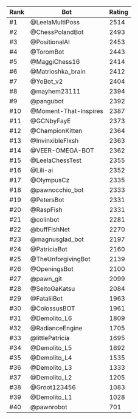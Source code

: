 Rank|Bot|Rating
---|---|---
#1|@LeelaMultiPoss|2514
#2|@ChessPolandBot|2493
#3|@PositionalAI|2453
#4|@ToromBot|2443
#5|@MaggiChess16|2414
#6|@Matrioshka_brain|2412
#7|@YoBot_v2|2404
#8|@mayhem23111|2394
#9|@pangubot|2392
#10|@Moment-That-Inspires|2387
#11|@GCNbyFayE|2373
#12|@ChampionKitten|2364
#13|@InvinxibleFlxsh|2363
#14|@VEER-OMEGA-BOT|2362
#15|@LeelaChessTest|2355
#16|@Lili-ai|2352
#17|@OlympusCz|2335
#18|@pawnocchio_bot|2333
#19|@PetersBot|2331
#20|@RaspFish|2331
#21|@colinbot|2281
#22|@buffFishNet|2270
#23|@magnusglad_bot|2197
#24|@PatriciaBot|2160
#25|@TheUnforgivingBot|2139
#26|@OpeningsBot|2100
#27|@pawn_git|2099
#28|@SeitoGaKatsu|2084
#29|@FataliiBot|1963
#30|@ColossusBOT|1961
#31|@Demolito_L6|1809
#32|@RadianceEngine|1705
#33|@littlePatricia|1695
#34|@Demolito_L5|1692
#35|@Demolito_L4|1535
#36|@Demolito_L3|1333
#37|@Demolito_L2|1205
#38|@Groot123456|1083
#39|@Demolito_L1|1028
#40|@pawnrobot|701
